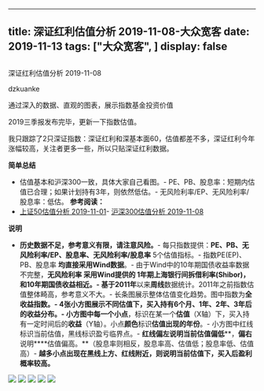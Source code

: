 
---
title:   深证红利估值分析 2019-11-08-大众宽客
date: 2019-11-13
tags: ["大众宽客", ]
display: false
---


## 



深证红利估值分析 2019-11-08




dzkuanke




通过深入的数据、直观的图表，展示指数基金投资价值


2019三季报发布完毕，更新一下指数估值。



我只跟踪了2只深证指数：深证红利和深基本面60，估值都差不多，深证红利今年涨幅较高，关注者更多一些，所以只贴深证红利数据。



**简单总结**
- 估值基本和沪深300一致，具体大家自己看图。- PE、PB、股息率：短期内估值已合理；如果计划持有3年，则依然低估。- 无风险利率/EP、无风险利率/股息率：低估。
**参考阅读：**
- [上证50估值分析 2019-11-01](http://mp.weixin.qq.com/s?__biz=MzAwMTc1MDcwNw==&amp;mid=2648275324&amp;idx=1&amp;sn=82295cdce6f1a749c56daeaed67d1a10&amp;chksm=82f93aa0b58eb3b61409ee053bde23f71215a944fd9b2c7c30d387104785a37fa3cf78cb6ab9&amp;scene=21#wechat_redirect)- [沪深300估值分析 2019-11-08](http://mp.weixin.qq.com/s?__biz=MzAwMTc1MDcwNw==&amp;mid=2648275353&amp;idx=1&amp;sn=67af3618d8f95af49bf37c9a40445f9b&amp;chksm=82f93a45b58eb35320c065f721bbf565926f260b849e9a0c546c98b69dfea10abe39fd7e8b4d&amp;scene=21#wechat_redirect)


**说明**
- **历史数据不足，参考意义有限，请注意风险。**- 每只指数提供：**PE、PB、无风险利率/EP、股息率、无风险利率/股息率**&nbsp;5个估值指标。- 指数PE(EP)、PB、股息率&nbsp;**均直接采用Wind数据**。- 由于Wind中的10年期国债收益率数据不完整，**无风险利率&nbsp;**采用Wind提供的&nbsp;**1年期上海银行间拆借利率(Shibor)**，和10年期国债收益相近。- 基于**2011年**以来**周线**数据统计。2011年之前指数估值整体畸高，参考意义不大。- 长条图展示整体估值变化趋势。图中指数为**全收益指数。******- **4张小方图展示不同估值下，买入持有6个月、1年、2年、3年后的收益分布。**- 小方图中**每一个小点**，标识在某一个**估值**（X轴）下，买入持有一定时间后的**收益**（Y轴）。小点**颜色**标识**估值出现的年份**。- 小方图中红线标识当前估值，黑线标识盈亏临界点。- **红线偏左****说明当前****估值偏低****，****偏右****说明****估值偏高。**（股息率则相反，股息率高、估值低；股息率低、估值高）- **越多小点出现在黑线上方、红线附近，则说明当前估值下，买入后盈利概率较高。**


<img class="rich_pages js_insertlocalimg" data-ratio="1.1217472118959109" data-s="300,640" src="https://mmbiz.qpic.cn/mmbiz_png/PKw3FQPmhIia7Cziaoaiaj1YuAq1FPInkjicSvZtWqEx7pU2D8hsySSaCzPsa31sv5M2VDQcnUsm2YOoDQ3PGS2Udg/640?wx_fmt=png" data-type="png" data-w="1076" style="">

<img class="rich_pages js_insertlocalimg" data-ratio="1.1217472118959109" data-s="300,640" src="https://mmbiz.qpic.cn/mmbiz_png/PKw3FQPmhIia7Cziaoaiaj1YuAq1FPInkjic9jtRkXkAuib6Aw1sgsNniaHaxpXKuoGwEU2PIxaibwzicbibI0ib1KSa9fhA/640?wx_fmt=png" data-type="png" data-w="1076" style="">

<img class="rich_pages js_insertlocalimg" data-ratio="1.1236059479553904" data-s="300,640" src="https://mmbiz.qpic.cn/mmbiz_png/PKw3FQPmhIia7Cziaoaiaj1YuAq1FPInkjic9gUoR8Q1lMqNuW1ib1LCiaWghwh9GXzX5TBXfP9AiayZjd3WEpp1u8k5A/640?wx_fmt=png" data-type="png" data-w="1076" style="">

<img class="rich_pages js_insertlocalimg" data-ratio="1.1236059479553904" data-s="300,640" src="https://mmbiz.qpic.cn/mmbiz_png/PKw3FQPmhIia7Cziaoaiaj1YuAq1FPInkjicjNiaRkMJbocdPA8u3OGRFZHNkobQibLgSZVjIBCq0mkrWYjMXZ0ticWBQ/640?wx_fmt=png" data-type="png" data-w="1076" style="">

<img class="rich_pages js_insertlocalimg" data-ratio="1.1236059479553904" data-s="300,640" src="https://mmbiz.qpic.cn/mmbiz_png/PKw3FQPmhIia7Cziaoaiaj1YuAq1FPInkjicnbDjHS95y2V6RyG6qk3AQ6XQJ9JEXAJucRHeGSOuqUbllYB7iagiacrQ/640?wx_fmt=png" data-type="png" data-w="1076" style="">










